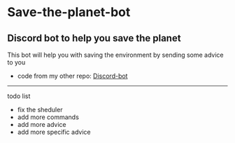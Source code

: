 # Save-the-planet-bot
## Discord bot to help you save the planet

This bot will help you with saving the environment by sending some advice to you

- code from my other repo: [Discord-bot](https://github.com/Timi019/Discord-bot)

---

todo list
- fix the sheduler
- add more commands
- add more advice
- add more specific advice
